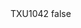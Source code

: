 <?xml version="1.0" encoding="UTF-8"?>
<CustomMetadata xmlns="http://soap.sforce.com/2006/04/metadata">
    <label>TXU1042</label>
    <protected>false</protected>
</CustomMetadata>
